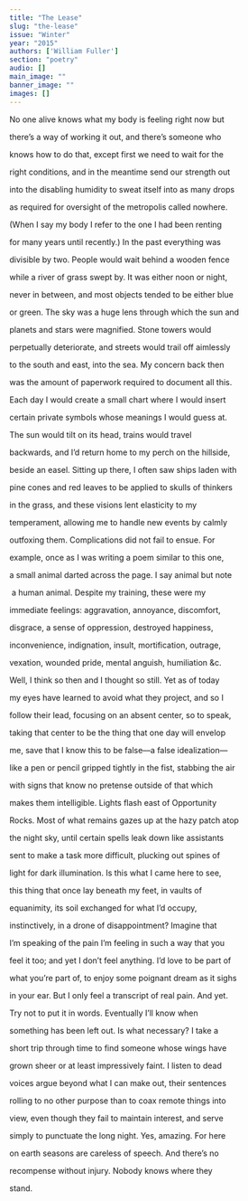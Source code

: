 ```yaml
---
title: "The Lease"
slug: "the-lease"
issue: "Winter"
year: "2015"
authors: ['William Fuller']
section: "poetry"
audio: []
main_image: ""
banner_image: ""
images: []
---
```

No one alive knows what my body is feeling right now but 

 there’s a way of working it out, and there’s someone who 

 knows how to do that, except first we need to wait for the

 right conditions, and in the meantime send our strength out

 into the disabling humidity to sweat itself into as many drops

 as required for oversight of the metropolis called nowhere. 

 (When I say my body I refer to the one I had been renting

 for many years until recently.) In the past everything was

 divisible by two. People would wait behind a wooden fence

 while a river of grass swept by. It was either noon or night,

 never in between, and most objects tended to be either blue

 or green. The sky was a huge lens through which the sun and

 planets and stars were magnified. Stone towers would 

 perpetually deteriorate, and streets would trail off aimlessly

 to the south and east, into the sea. My concern back then 

 was the amount of paperwork required to document all this. 

 Each day I would create a small chart where I would insert

 certain private symbols whose meanings I would guess at.

 The sun would tilt on its head, trains would travel 

 backwards, and I’d return home to my perch on the hillside,

 beside an easel. Sitting up there, I often saw ships laden with

 pine cones and red leaves to be applied to skulls of thinkers

 in the grass, and these visions lent elasticity to my

 temperament, allowing me to handle new events by calmly

 outfoxing them. Complications did not fail to ensue. For

 example, once as I was writing a poem similar to this one,

 a small animal darted across the page. I say animal but note

  a human animal. Despite my training, these were my

 immediate feelings: aggravation, annoyance, discomfort,

 disgrace, a sense of oppression, destroyed happiness, 

 inconvenience, indignation, insult, mortification, outrage,

 vexation, wounded pride, mental anguish, humiliation &c.

 Well, I think so then and I thought so still. Yet as of today

 my eyes have learned to avoid what they project, and so I

 follow their lead, focusing on an absent center, so to speak, 

 taking that center to be the thing that one day will envelop

 me, save that I know this to be false––a false idealization–– 

 like a pen or pencil gripped tightly in the fist, stabbing the air

 with signs that know no pretense outside of that which

 makes them intelligible. Lights flash east of Opportunity

 Rocks. Most of what remains gazes up at the hazy patch atop

 the night sky, until certain spells leak down like assistants 

 sent to make a task more difficult, plucking out spines of

 light for dark illumination. Is this what I came here to see,

 this thing that once lay beneath my feet, in vaults of 

 equanimity, its soil exchanged for what I’d occupy, 

 instinctively, in a drone of disappointment? Imagine that 

 I’m speaking of the pain I’m feeling in such a way that you

 feel it too; and yet I don’t feel anything. I’d love to be part of

 what you’re part of, to enjoy some poignant dream as it sighs

 in your ear. But I only feel a transcript of real pain. And yet. 

 Try not to put it in words. Eventually I’ll know when

 something has been left out. Is what necessary? I take a 

 short trip through time to find someone whose wings have

 grown sheer or at least impressively faint. I listen to dead

 voices argue beyond what I can make out, their sentences

 rolling to no other purpose than to coax remote things into

 view, even though they fail to maintain interest, and serve

 simply to punctuate the long night. Yes, amazing. For here

 on earth seasons are careless of speech. And there’s no

 recompense without injury. Nobody knows where they

 stand.

